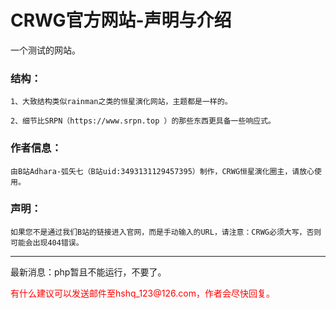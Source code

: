 <h1>CRWG官方网站-声明与介绍</h1>

一个测试的网站。

<h3>结构：</h3>

    1、大致结构类似rainman之类的恒星演化网站，主题都是一样的。
  
    2、细节比SRPN（https://www.srpn.top ）的那些东西更具备一些响应式。
  
<h3>作者信息：</h3>

    由B站Adhara-弧矢七（B站uid:3493131129457395）制作，CRWG恒星演化圈主，请放心使用。
  
<h3>声明：</h3>

    如果您不是通过我们B站的链接进入官网，而是手动输入的URL，请注意：CRWG必须大写，否则可能会出现404错误。
    
<hr>

最新消息：php暂且不能运行，不要了。
  
  <p style="color:red">有什么建议可以发送邮件至hshq_123@126.com，作者会尽快回复。</p>
  
